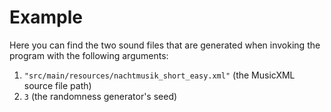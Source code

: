 # Example

Here you can find the two sound files that are generated when invoking the program with the following arguments:
1. `"src/main/resources/nachtmusik_short_easy.xml"` (the MusicXML source file path)
1. `3` (the randomness generator's seed)
